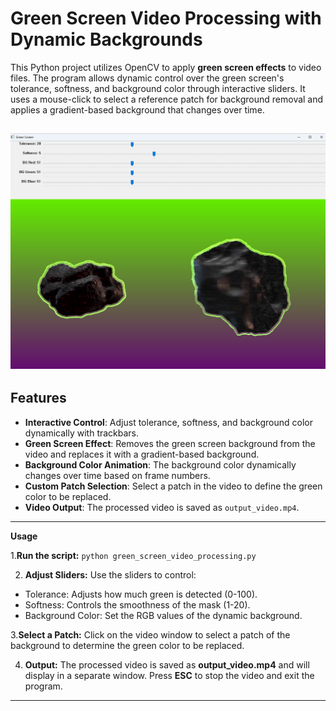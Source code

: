 # Green Screen Video Processing with Dynamic Backgrounds

This Python project utilizes OpenCV to apply **green screen effects** to video files. The program allows dynamic control over the green screen's tolerance, softness, and background color through interactive sliders. It uses a mouse-click to select a reference patch for background removal and applies a gradient-based background that changes over time.


![Alt text](greenscreeneffect.png)
---

## Features

- **Interactive Control**: Adjust tolerance, softness, and background color dynamically with trackbars.
- **Green Screen Effect**: Removes the green screen background from the video and replaces it with a gradient-based background.
- **Background Color Animation**: The background color dynamically changes over time based on frame numbers.
- **Custom Patch Selection**: Select a patch in the video to define the green color to be replaced.
- **Video Output**: The processed video is saved as `output_video.mp4`.

---

**Usage**

1.**Run the script:**
`python green_screen_video_processing.py`

2. **Adjust Sliders:** Use the sliders to control:
  -   Tolerance: Adjusts how much green is detected (0-100).
  -   Softness: Controls the smoothness of the mask (1-20).
  -   Background Color: Set the RGB values of the dynamic background.

3.**Select a Patch:** 
  Click on the video window to select a patch of the background to determine the green color to be replaced.

4. **Output:**
   The processed video is saved as **output_video.mp4** and will display in a separate window. Press **ESC** to stop the video and exit the program.

---



